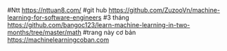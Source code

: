 #Ntt
https://nttuan8.com/
#git hub
https://github.com/ZuzooVn/machine-learning-for-software-engineers
#3 tháng
https://github.com/bangoc123/learn-machine-learning-in-two-months/tree/master/math
#trang này cơ bản
https://machinelearningcoban.com
